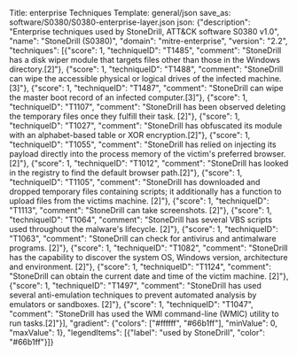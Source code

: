 Title: enterprise Techniques
Template: general/json
save_as: software/S0380/S0380-enterprise-layer.json
json: {"description": "Enterprise techniques used by StoneDrill, ATT&CK software S0380 v1.0", "name": "StoneDrill (S0380)", "domain": "mitre-enterprise", "version": "2.2", "techniques": [{"score": 1, "techniqueID": "T1485", "comment": "StoneDrill has a disk wiper module that targets files other than those in the Windows directory.[2]"}, {"score": 1, "techniqueID": "T1488", "comment": "StoneDrill can wipe the accessible physical or logical drives of the infected machine.   [3]"}, {"score": 1, "techniqueID": "T1487", "comment": "StoneDrill can wipe the master boot record of an infected computer.[3]"}, {"score": 1, "techniqueID": "T1107", "comment": "StoneDrill has been observed deleting the temporary files once they fulfill their task.  [2]"}, {"score": 1, "techniqueID": "T1027", "comment": "StoneDrill has obfuscated its module with an alphabet-based table or XOR encryption.[2]"}, {"score": 1, "techniqueID": "T1055", "comment": "StoneDrill has relied on injecting its payload directly into the process memory of the victim's preferred browser.[2]"}, {"score": 1, "techniqueID": "T1012", "comment": "StoneDrill has looked in the registry to find the default browser path.[2]"}, {"score": 1, "techniqueID": "T1105", "comment": "StoneDrill has downloaded and dropped temporary files containing scripts; it additionally has a function to upload files from the victims machine.   [2]"}, {"score": 1, "techniqueID": "T1113", "comment": "StoneDrill can take screenshots. [2]"}, {"score": 1, "techniqueID": "T1064", "comment": "StoneDrill has several VBS scripts used throughout the malware's lifecycle.  [2]"}, {"score": 1, "techniqueID": "T1063", "comment": "StoneDrill can check for antivirus and antimalware programs. [2]"}, {"score": 1, "techniqueID": "T1082", "comment": "StoneDrill has the capability to discover the system OS, Windows version, architecture and environment.  [2]"}, {"score": 1, "techniqueID": "T1124", "comment": "StoneDrill can obtain the current date and time of the victim machine.   [2]"}, {"score": 1, "techniqueID": "T1497", "comment": "StoneDrill has used several anti-emulation techniques to prevent automated analysis by emulators or sandboxes.   [2]"}, {"score": 1, "techniqueID": "T1047", "comment": "StoneDrill has used the WMI command-line (WMIC) utility to run tasks.[2]"}], "gradient": {"colors": ["#ffffff", "#66b1ff"], "minValue": 0, "maxValue": 1}, "legendItems": [{"label": "used by StoneDrill", "color": "#66b1ff"}]}